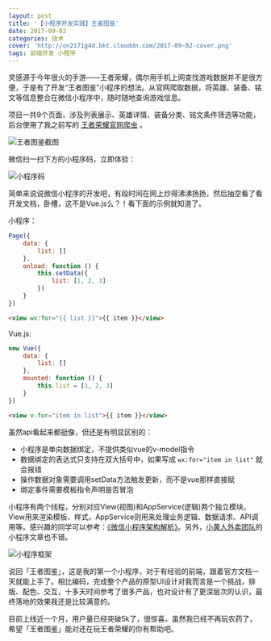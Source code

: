 ```yaml
---
layout: post
title: '【小程序开发实践】王者图鉴'
date: 2017-09-02
categories: 技术
cover: 'http://on2171g4d.bkt.clouddn.com/2017-09-02-cover.png'
tags: 前端开发 小程序
---
```


灵感源于今年很火的手游——王者荣耀，偶尔用手机上网查找游戏数据并不是很方便，于是有了开发“王者图鉴”小程序的想法。从官网爬取数据，将英雄、装备、铭文等信息整合在微信小程序中，随时随地查询游戏信息。

项目一共9个页面，涉及列表展示、英雄详情、装备分类、铭文条件筛选等功能，后台使用了我之前写的 [王者荣耀官网爬虫](https://github.com/kaeyleo/king-of-glory-spider) 。

![王者图鉴截图](http://on2171g4d.bkt.clouddn.com/2017-09-02-screenshot.png)

微信扫一扫下方的小程序码，立即体验：

![小程序码](http://on2171g4d.bkt.clouddn.com/2017-09-02-qrcode.jpg)

简单来说说微信小程序的开发吧，有段时间在网上炒得沸沸扬扬，然后抽空看了看开发文档，卧槽，这不是Vue.js么？！看下面的示例就知道了。

小程序：

```javascript
Page({
	data: {
		list: []
	},
	onload: function () {
		this.setData({
			list: [1, 2, 3]
		})
	}
})
```

```html
<view wx:for="{{ list }}">{{ item }}</view>
```


Vue.js:

```javascript
new Vue({
	data: {
		list: []
	},
	mounted: function () {
		this.list = [1, 2, 3]
	}
})
```

```html
<view v-for="item in list">{{ item }}</view>
```

虽然api看起来都挺像，但还是有明显区别的：

- 小程序是单向数据绑定，不提供类似vue的v-model指令
- 数据绑定的表达式只支持在双大括号中，如果写成 `wx:for="item in list"` 就会报错
- 操作数据对象需要调用setData方法触发更新，而不是vue那样直接赋
- 绑定事件需要模板指令声明是否冒泡

小程序有两个线程，分别对应View(视图)和AppService(逻辑)两个独立模块。View用来渲染模板、样式，AppService则用来处理业务逻辑、数据请求、API调用等。感兴趣的同学可以参考：[《微信小程序架构解析》](https://zhuanlan.zhihu.com/p/25105936?utm_medium=social&utm_source=weibo)。另外，[小黄人外卖团队](https://juejin.im/user/58a65eafac502e006cc07db2)的小程序文章也不错。

![小程序框架](http://on2171g4d.bkt.clouddn.com/2017-09-02-mina-framework.png)

说回「王者图鉴」，这是我的第一个小程序，对于有经验的前端，跟着官方文档一天就能上手了。相比编码，完成整个产品的原型UI设计对我而言是一个挑战，排版、配色、交互，十多天时间参考了很多产品，也对设计有了更深层次的认识，最终落地的效果我还是比较满意的。



目前上线近一个月，用户量已经突破5k了，很惊喜。虽然我已经不再玩农药了，希望「王者图鉴」能对还在玩王者荣耀的你有帮助吧。

